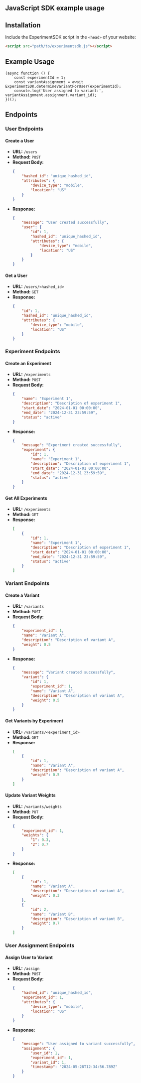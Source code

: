 ## JavaScript SDK example usage
## Installation

Include the ExperimentSDK script in the `<head>` of your website:

```html
<script src="path/to/experimentsdk.js"></script>
```

## Example Usage

```
(async function () {
    const experimentId = 1;
    const variantAssignment = await ExperimentSDK.determineVariantForUser(experimentId);
    console.log('User assigned to variant:', variantAssignment.assignment.variant_id);
})();

```

## Endpoints

### User Endpoints

#### Create a User

- **URL:** `/users`
- **Method:** `POST`
- **Request Body:**
    ```json
    {
        "hashed_id": "unique_hashed_id",
        "attributes": {
            "device_type": "mobile",
            "location": "US"
        }
    }
    ```
- **Response:**
    ```json
    {
        "message": "User created successfully",
        "user": {
            "id": 1,
            "hashed_id": "unique_hashed_id",
            "attributes": {
                "device_type": "mobile",
                "location": "US"
            }
        }
    }
    ```

#### Get a User

- **URL:** `/users/<hashed_id>`
- **Method:** `GET`
- **Response:**
    ```json
    {
        "id": 1,
        "hashed_id": "unique_hashed_id",
        "attributes": {
            "device_type": "mobile",
            "location": "US"
        }
    }
    ```

### Experiment Endpoints

#### Create an Experiment

- **URL:** `/experiments`
- **Method:** `POST`
- **Request Body:**
    ```json
    {
        "name": "Experiment 1",
        "description": "Description of experiment 1",
        "start_date": "2024-01-01 00:00:00",
        "end_date": "2024-12-31 23:59:59",
        "status": "active"
    }
    ```
- **Response:**
    ```json
    {
        "message": "Experiment created successfully",
        "experiment": {
            "id": 1,
            "name": "Experiment 1",
            "description": "Description of experiment 1",
            "start_date": "2024-01-01 00:00:00",
            "end_date": "2024-12-31 23:59:59",
            "status": "active"
        }
    }
    ```

#### Get All Experiments

- **URL:** `/experiments`
- **Method:** `GET`
- **Response:**
    ```json
    [
        {
            "id": 1,
            "name": "Experiment 1",
            "description": "Description of experiment 1",
            "start_date": "2024-01-01 00:00:00",
            "end_date": "2024-12-31 23:59:59",
            "status": "active"
        }
    ]
    ```

### Variant Endpoints

#### Create a Variant

- **URL:** `/variants`
- **Method:** `POST`
- **Request Body:**
    ```json
    {
        "experiment_id": 1,
        "name": "Variant A",
        "description": "Description of variant A",
        "weight": 0.5
    }
    ```
- **Response:**
    ```json
    {
        "message": "Variant created successfully",
        "variant": {
            "id": 1,
            "experiment_id": 1,
            "name": "Variant A",
            "description": "Description of variant A",
            "weight": 0.5
        }
    }
    ```

#### Get Variants by Experiment

- **URL:** `/variants/<experiment_id>`
- **Method:** `GET`
- **Response:**
    ```json
    [
        {
            "id": 1,
            "name": "Variant A",
            "description": "Description of variant A",
            "weight": 0.5
        }
    ]
    ```

#### Update Variant Weights

- **URL:** `/variants/weights`
- **Method:** `PUT`
- **Request Body:**
    ```json
    {
        "experiment_id": 1,
        "weights": {
            "1": 0.3,
            "2": 0.7
        }
    }
    ```
- **Response:**
    ```json
    [
        {
            "id": 1,
            "name": "Variant A",
            "description": "Description of variant A",
            "weight": 0.3
        },
        {
            "id": 2,
            "name": "Variant B",
            "description": "Description of variant B",
            "weight": 0.7
        }
    ]
    ```

### User Assignment Endpoints

#### Assign User to Variant

- **URL:** `/assign`
- **Method:** `POST`
- **Request Body:**
    ```json
    {
        "hashed_id": "unique_hashed_id",
        "experiment_id": 1,
        "attributes": {
            "device_type": "mobile",
            "location": "US"
        }
    }
    ```
- **Response:**
    ```json
    {
        "message": "User assigned to variant successfully",
        "assignment": {
            "user_id": 1,
            "experiment_id": 1,
            "variant_id": 1,
            "timestamp": "2024-05-28T12:34:56.789Z"
        }
    }
    ```